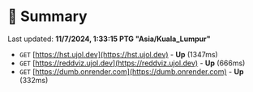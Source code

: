 # 📖 Summary
Last updated: **11/7/2024, 1:33:15 PTG "Asia/Kuala_Lumpur"**

- `GET` [https://hst.ujol.dev](https://hst.ujol.dev) - **Up** (1347ms)
- `GET` [https://reddviz.ujol.dev](https://reddviz.ujol.dev) - **Up** (666ms)
- `GET` [https://dumb.onrender.com](https://dumb.onrender.com) - **Up** (332ms)
